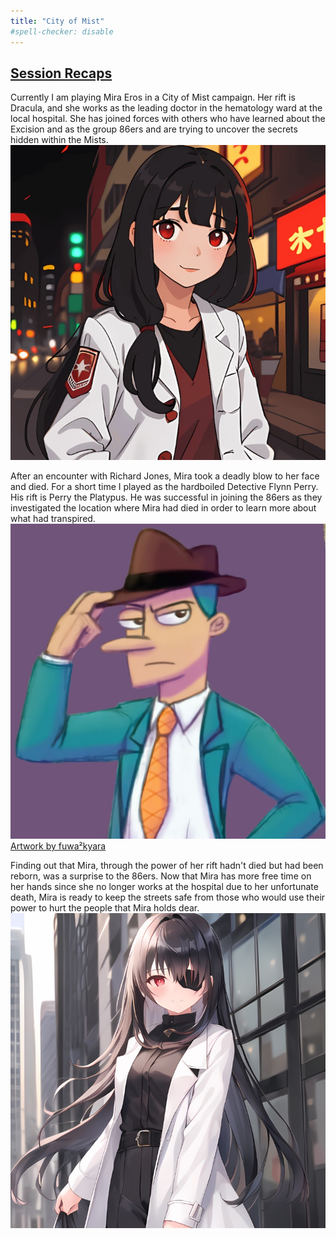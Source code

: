 ```yaml
---
title: "City of Mist"
#spell-checker: disable
---
```

## [Session Recaps](./CoM/recaps/)

Currently I am playing Mira Eros in a City of Mist campaign. Her rift is Dracula, and she works as the leading doctor in the hematology ward at the local hospital. She has joined forces with others who have learned about the Excision and as the group 86ers and are trying to uncover the secrets hidden within the Mists.
![Mira Eros](Mira.jpg)

After an encounter with Richard Jones, Mira took a deadly blow to her face and died. For a short time I played as the hardboiled Detective Flynn Perry. His rift is Perry the Platypus. He was successful in joining the 86ers as they investigated the location where Mira had died in order to learn more about what had transpired.
![Flynn Perry](FlynnPerry.jpg) [Artwork by fuwa²kyara](https://www.deviantart.com/fuwa2-kyara/art/PnF-Human-Perry-Redux-252487707)

Finding out that Mira, through the power of her rift hadn't died but had been reborn, was a surprise to the 86ers. Now that Mira has more free time on her hands since she no longer works at the hospital due to her unfortunate death, Mira is ready to keep the streets safe from those who would use their power to hurt the people that Mira holds dear.
![Mira Eros](MiraReborn.jpg)